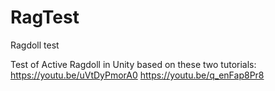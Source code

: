 # RagTest
Ragdoll test

Test of Active Ragdoll in Unity based on these two tutorials:
https://youtu.be/uVtDyPmorA0
https://youtu.be/q_enFap8Pr8
